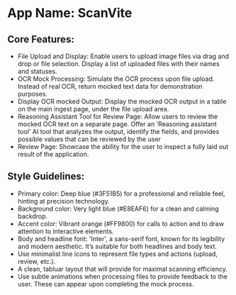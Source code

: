 # **App Name**: ScanVite

## Core Features:

- File Upload and Display: Enable users to upload image files via drag and drop or file selection. Display a list of uploaded files with their names and statuses.
- OCR Mock Processing: Simulate the OCR process upon file upload. Instead of real OCR, return mocked text data for demonstration purposes.
- Display OCR mocked Output: Display the mocked OCR output in a table on the main ingest page, under the file upload area.
- Reasoning Assistant Tool for Review Page: Allow users to review the mocked OCR text on a separate page. Offer an 'Reasoning assistant tool' AI tool that analyzes the output, identify the fields, and provides possible values that can be reviewed by the user
- Review Page: Showcase the ability for the user to inspect a fully laid out result of the application.

## Style Guidelines:

- Primary color: Deep blue (#3F51B5) for a professional and reliable feel, hinting at precision technology.
- Background color: Very light blue (#E8EAF6) for a clean and calming backdrop.
- Accent color: Vibrant orange (#FF9800) for calls to action and to draw attention to interactive elements.
- Body and headline font: 'Inter', a sans-serif font, known for its legibility and modern aesthetic. It’s suitable for both headlines and body text.
- Use minimalist line icons to represent file types and actions (upload, review, etc.).
- A clean, tabluar layout that will provide for maximal scanning efficiency.
- Use subtle animations when processing files to provide feedback to the user. These can appear upon completing the mock process.